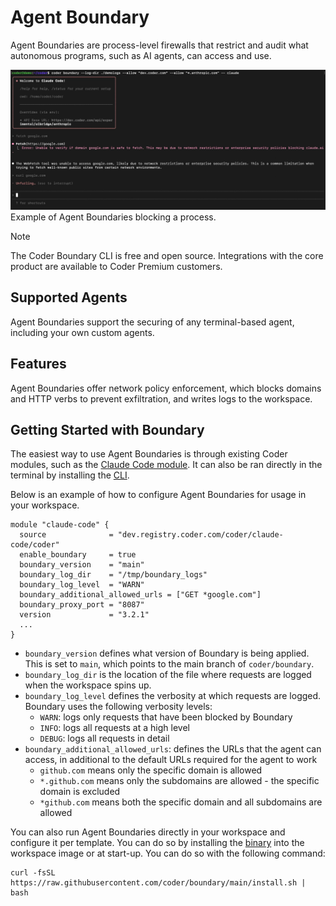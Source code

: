 # Agent Boundary

Agent Boundaries are process-level firewalls that restrict and audit what autonomous programs, such as AI agents, can access and use.

![Screenshot of Agent Boundaries blocking a process](../images/guides/ai-agents/boundary.png)Example of Agent Boundaries blocking a process.

> [!NOTE]
> The Coder Boundary CLI is free and open source. Integrations with the core product are available to Coder Premium customers.

## Supported Agents

Agent Boundaries support the securing of any terminal-based agent, including your own custom agents.

## Features

Agent Boundaries offer network policy enforcement, which blocks domains and HTTP verbs to prevent exfiltration, and writes logs to the workspace.

## Getting Started with Boundary

The easiest way to use Agent Boundaries is through existing Coder modules, such as the [Claude Code module](https://registry.coder.com/modules/coder/claude-code). It can also be ran directly in the terminal by installing the [CLI](https://github.com/coder/boundary).

Below is an example of how to configure Agent Boundaries for usage in your workspace.

```
module "claude-code" {
  source              = "dev.registry.coder.com/coder/claude-code/coder"
  enable_boundary     = true
  boundary_version    = "main"
  boundary_log_dir    = "/tmp/boundary_logs" 
  boundary_log_level  = "WARN"
  boundary_additional_allowed_urls = ["GET *google.com"]
  boundary_proxy_port = "8087"
  version             = "3.2.1"
  ...
}
```

- `boundary_version` defines what version of Boundary is being applied. This is set to `main`, which points to the main branch of `coder/boundary`.
- `boundary_log_dir` is the location of the file where requests are logged when the workspace spins up.
- `boundary_log_level` defines the verbosity at which requests are logged. Boundary uses the following verbosity levels:
  - `WARN`: logs only requests that have been blocked by Boundary
  - `INFO`: logs all requests at a high level
  - `DEBUG`: logs all requests in detail
- `boundary_additional_allowed_urls`: defines the URLs that the agent can access, in additional to the default URLs required for the agent to work
  - `github.com` means only the specific domain is allowed
  - `*.github.com` means only the subdomains are allowed - the specific domain is excluded
  - `*github.com` means both the specific domain and all subdomains are allowed

You can also run Agent Boundaries directly in your workspace and configure it per template. You can do so by installing the [binary](https://github.com/coder/boundary) into the workspace image or at start-up. You can do so with the following command:

```hcl
curl -fsSL https://raw.githubusercontent.com/coder/boundary/main/install.sh | bash
 ```